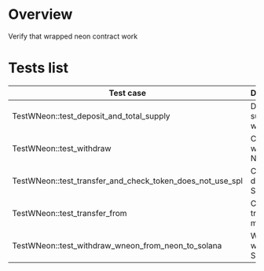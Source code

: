 # Overview

Verify that wrapped neon contract work

# Tests list

| Test case                                                 | Description                    | XFailed |
|-----------------------------------------------------------|--------------------------------|---------|
| TestWNeon::test_deposit_and_total_supply                  | Deposit and supply work        |         |
| TestWNeon::test_withdraw                                  | Check wNEON -> NEON            |         |
| TestWNeon::test_transfer_and_check_token_does_not_use_spl | Contract doesn't use SPL token |         |
| TestWNeon::test_transfer_from                             | Check transfer method          |         |
| TestWNeon::test_withdraw_wneon_from_neon_to_solana        | Withdraw wNEON to Solana       |         |

